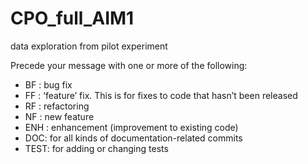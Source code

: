 # CPO_full_AIM1
data exploration from pilot experiment

Precede your message with one or more of the following:
- BF : bug fix
- FF : ‘feature’ fix. This is for fixes to code that hasn’t been released
- RF : refactoring
- NF : new feature
- ENH : enhancement (improvement to existing code)
- DOC: for all kinds of documentation-related commits
- TEST: for adding or changing tests
